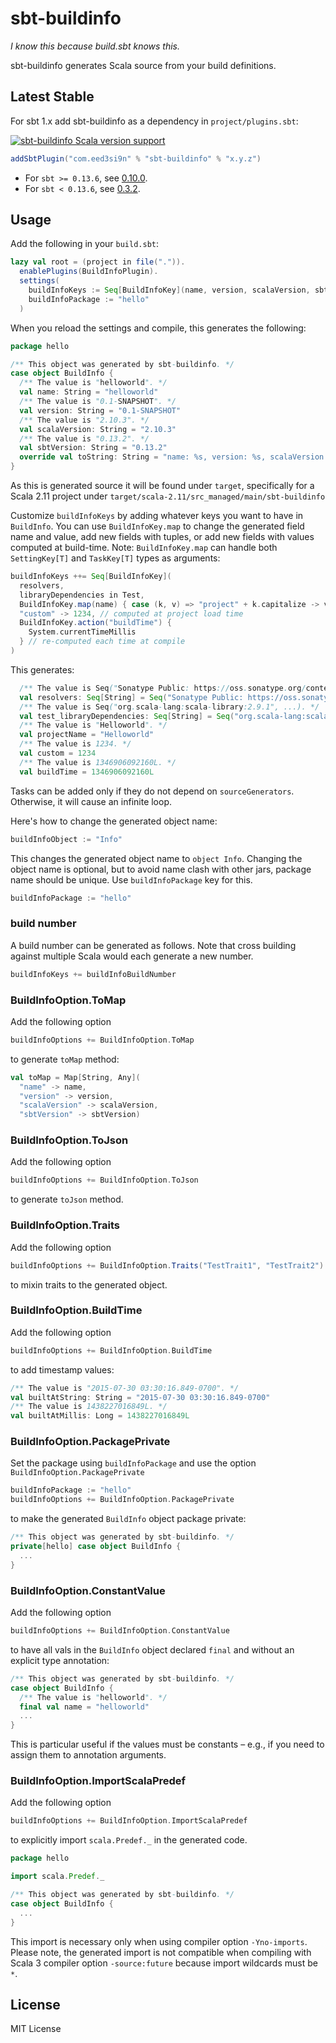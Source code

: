 sbt-buildinfo
=============

*I know this because build.sbt knows this.*

sbt-buildinfo generates Scala source from your build definitions.

Latest Stable
-------------

For sbt 1.x add sbt-buildinfo as a dependency in `project/plugins.sbt`:

[![sbt-buildinfo Scala version support](https://index.scala-lang.org/sbt/sbt-buildinfo/sbt-buildinfo/latest-by-scala-version.svg?targetType=Sbt)](https://index.scala-lang.org/sbt/sbt-buildinfo/sbt-buildinfo)

```scala
addSbtPlugin("com.eed3si9n" % "sbt-buildinfo" % "x.y.z")
```

- For `sbt >= 0.13.6`, see [0.10.0](https://github.com/sbt/sbt-buildinfo/tree/v0.10.0).
- For `sbt < 0.13.6`, see [0.3.2](https://github.com/sbt/sbt-buildinfo/tree/0.3.2).

Usage
-----

Add the following in your `build.sbt`:

```scala
lazy val root = (project in file(".")).
  enablePlugins(BuildInfoPlugin).
  settings(
    buildInfoKeys := Seq[BuildInfoKey](name, version, scalaVersion, sbtVersion),
    buildInfoPackage := "hello"
  )
```

When you reload the settings and compile, this generates the following:

```scala
package hello

/** This object was generated by sbt-buildinfo. */
case object BuildInfo {
  /** The value is "helloworld". */
  val name: String = "helloworld"
  /** The value is "0.1-SNAPSHOT". */
  val version: String = "0.1-SNAPSHOT"
  /** The value is "2.10.3". */
  val scalaVersion: String = "2.10.3"
  /** The value is "0.13.2". */
  val sbtVersion: String = "0.13.2"
  override val toString: String = "name: %s, version: %s, scalaVersion: %s, sbtVersion: %s".format(name, version, scalaVersion, sbtVersion)
}
```

As this is generated source it will be found under `target`, specifically for a Scala 2.11 project under `target/scala-2.11/src_managed/main/sbt-buildinfo`

Customize `buildInfoKeys` by adding whatever keys you want to have in `BuildInfo`. You can use `BuildInfoKey.map` to change the generated field name and value, add new fields with tuples, or add new fields with values computed at build-time. Note: `BuildInfoKey.map` can handle both `SettingKey[T]` and `TaskKey[T]` types as arguments:

```scala
buildInfoKeys ++= Seq[BuildInfoKey](
  resolvers,
  libraryDependencies in Test,
  BuildInfoKey.map(name) { case (k, v) => "project" + k.capitalize -> v.capitalize },
  "custom" -> 1234, // computed at project load time
  BuildInfoKey.action("buildTime") {
    System.currentTimeMillis
  } // re-computed each time at compile
)
```

This generates:

```scala
  /** The value is Seq("Sonatype Public: https://oss.sonatype.org/content/groups/public"). */
  val resolvers: Seq[String] = Seq("Sonatype Public: https://oss.sonatype.org/content/groups/public")
  /** The value is Seq("org.scala-lang:scala-library:2.9.1", ...). */
  val test_libraryDependencies: Seq[String] = Seq("org.scala-lang:scala-library:2.9.1", ...)
  /** The value is "Helloworld". */
  val projectName = "Helloworld"
  /** The value is 1234. */
  val custom = 1234
  /** The value is 1346906092160L. */
  val buildTime = 1346906092160L
```

Tasks can be added only if they do not depend on `sourceGenerators`. Otherwise, it will cause an infinite loop.

Here's how to change the generated object name:

```scala
buildInfoObject := "Info"
```

This changes the generated object name to `object Info`. Changing the object name is optional, but to avoid name clash with other jars, package name should be unique. Use `buildInfoPackage` key for this.

```scala
buildInfoPackage := "hello"
```

### build number

A build number can be generated as follows. Note that cross building against multiple Scala would each generate a new number.

```scala
buildInfoKeys += buildInfoBuildNumber
```

### BuildInfoOption.ToMap

Add the following option

```scala
buildInfoOptions += BuildInfoOption.ToMap
```

to generate `toMap` method:

```scala
val toMap = Map[String, Any](
  "name" -> name,
  "version" -> version,
  "scalaVersion" -> scalaVersion,
  "sbtVersion" -> sbtVersion)
```

### BuildInfoOption.ToJson

Add the following option

```scala
buildInfoOptions += BuildInfoOption.ToJson
```

to generate `toJson` method.

### BuildInfoOption.Traits

Add the following option

```scala
buildInfoOptions += BuildInfoOption.Traits("TestTrait1", "TestTrait2")
```

to mixin traits to the generated object.

### BuildInfoOption.BuildTime

Add the following option

```scala
buildInfoOptions += BuildInfoOption.BuildTime
```

to add timestamp values:

```scala
/** The value is "2015-07-30 03:30:16.849-0700". */
val builtAtString: String = "2015-07-30 03:30:16.849-0700"
/** The value is 1438227016849L. */
val builtAtMillis: Long = 1438227016849L
```

### BuildInfoOption.PackagePrivate

Set the package using `buildInfoPackage` and use the option `BuildInfoOption.PackagePrivate`

```scala
buildInfoPackage := "hello"
buildInfoOptions += BuildInfoOption.PackagePrivate
```

to make the generated `BuildInfo` object package private:

```scala
/** This object was generated by sbt-buildinfo. */
private[hello] case object BuildInfo {  
  ...
}
```

### BuildInfoOption.ConstantValue

Add the following option

```scala
buildInfoOptions += BuildInfoOption.ConstantValue
```
to have all vals in the `BuildInfo` object declared `final` and without an explicit type annotation:

```scala
/** This object was generated by sbt-buildinfo. */
case object BuildInfo {
  /** The value is "helloworld". */
  final val name = "helloworld"
  ...
}
```

This is particular useful if the values must be constants &ndash; e.g., if you need to assign them to annotation arguments.

### BuildInfoOption.ImportScalaPredef

Add the following option

```scala
buildInfoOptions += BuildInfoOption.ImportScalaPredef
```

to explicitly import `scala.Predef._` in the generated code.

```scala
package hello

import scala.Predef._

/** This object was generated by sbt-buildinfo. */
case object BuildInfo {
  ...
}
```

This import is necessary only when using compiler option `-Yno-imports`. Please note, the generated import is not compatible when compiling with Scala 3 compiler option `-source:future` because import wildcards must be `*`.

License
-------

MIT License

